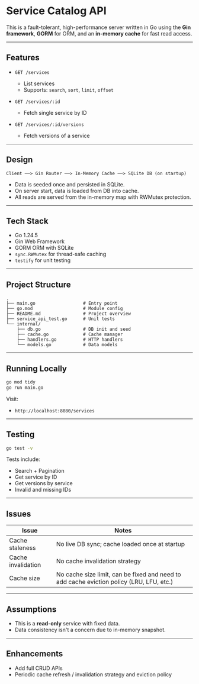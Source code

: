 # Service Catalog API 

This is a fault-tolerant, high-performance server written in Go using the **Gin framework**, **GORM** for ORM, and an **in-memory cache** for fast read access.

---

## Features

- `GET /services`
  - List services
  - Supports: `search`, `sort`, `limit`, `offset`

- `GET /services/:id`
  - Fetch single service by ID

- `GET /services/:id/versions`
  - Fetch versions of a service

---

## Design

```
Client ──> Gin Router ──> In-Memory Cache ──> SQLite DB (on startup)
```

- Data is seeded once and persisted in SQLite.
- On server start, data is loaded from DB into cache.
- All reads are served from the in-memory map with RWMutex protection.

---

## Tech Stack

- Go 1.24.5
- Gin Web Framework
- GORM ORM with SQLite
- `sync.RWMutex` for thread-safe caching
- `testify` for unit testing

---

## Project Structure

```
.
├── main.go                  # Entry point
├── go.mod                   # Module config
├── README.md                # Project overview
├── service_api_test.go      # Unit tests
└── internal/
    ├── db.go                # DB init and seed
    ├── cache.go             # Cache manager
    ├── handlers.go          # HTTP handlers
    └── models.go            # Data models
```

---

## Running Locally

```bash
go mod tidy
go run main.go
```

Visit:
- `http://localhost:8080/services`

---

## Testing

```bash
go test -v
```

Tests include:
- Search + Pagination
- Get service by ID
- Get versions by service
- Invalid and missing IDs

---

## Issues

| Issue                | Notes |
|---------------------|-------|
| Cache staleness     | No live DB sync; cache loaded once at startup |
| Cache invalidation  | No cache invalidation strategy |
| Cache size          | No cache size limit, can be fixed and need to add cache eviction policy (LRU, LFU, etc.)|

---

## Assumptions

- This is a **read-only** service with fixed data.
- Data consistency isn't a concern due to in-memory snapshot.

---

## Enhancements

- Add full CRUD APIs
- Periodic cache refresh / invalidation strategy and eviction policy
